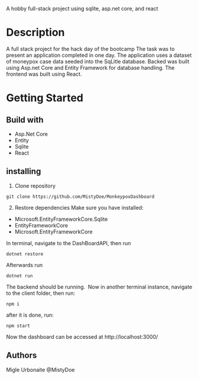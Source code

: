 A hobby full-stack project using sqlite, asp.net core, and react

# Description

A full stack project for the hack day of the bootcamp The task was to present an application completed in one day. The application uses a dataset of moneypox case data seeded into the SqLitle database. Backed was built using Asp.net Core and Entity Framework for database handling. The frontend was built using React.  
# Getting Started

## Build with

* Asp.Net Core
* Entity
* Sqlite
* React

## installing 
1. Clone repository 

```
git clone https://github.com/MistyDoe/MonkeypoxDashboard
```


2. Restore dependencies
Make sure you have installed:
* Microsoft.EntityFrameworkCore.Sqlite 
* EntityFrameworkCore
* Microsoft.EntityFrameworkCore

In terminal, navigate to the DashBoardAPI, then run
```
dotnet restore
```

Afterwards run 

```
dotnet run
```

The backend should be running. 
Now in another terminal instance, navigate to the client folder, then run:
```
npm i
```

after it is done, run:

```
npm start
```

Now the dashboard can be accessed at http://localhost:3000/

## Authors

Migle Urbonaite @MistyDoe

